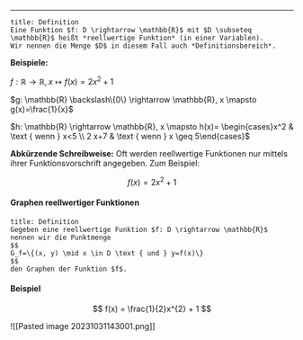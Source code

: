 ***

```ad-info
title: Definition
Eine Funktion $f: D \rightarrow \mathbb{R}$ mit $D \subseteq \mathbb{R}$ heißt *reellwertige Funktion* (in einer Variablen).
Wir nennen die Menge $D$ in diesem Fall auch *Definitionsbereich*.
```

**Beispiele:**

$f: \mathbb{R} \rightarrow \mathbb{R}, x \mapsto f(x) = 2x^2 + 1$

$g: \mathbb{R} \backslash\{0\} \rightarrow \mathbb{R}, x \mapsto g(x)=\frac{1}{x}$

$h: \mathbb{R} \rightarrow \mathbb{R}, x \mapsto h(x)= \begin{cases}x^2 & \text { wenn } x<5 \\ 2 x+7 & \text { wenn } x \geq 5\end{cases}$

**Abkürzende Schreibweise:**
Oft werden reellwertige Funktionen nur mittels ihrer Funktionsvorschrift angegeben. Zum Beispiel:

$$
f(x) = 2x^2 + 1
$$

#### Graphen reellwertiger Funktionen

```ad-important
title: Definition
Gegeben eine reellwertige Funktion $f: D \rightarrow \mathbb{R}$ nennen wir die Punktmenge
$$
G_f=\{(x, y) \mid x \in D \text { und } y=f(x)\}
$$
den Graphen der Funktion $f$.
```

#### Beispiel

$$
f(x) = \frac{1}{2}x^{2} + 1
$$

![[Pasted image 20231031143001.png]]
